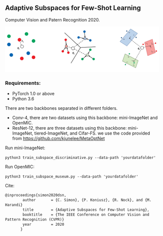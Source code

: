 
## Adaptive Subspaces for Few-Shot Learning
Computer Vision and Patern Recognition 2020.

![img](https://raw.githubusercontent.com/chrysts/chrysts.github.io/master/images/psn.jpg) 


### Requirements:
- PyTorch 1.0 or above
- Python 3.6

There are two backbones separated in different folders. 
- Conv-4, there are two datasets using this backbone: mini-ImageNet and OpenMIC. 
- ResNet-12, there are three datasets using this backbone: mini-ImageNet, tiered-ImageNet, and Cifar-FS.
we use the code provided from https://github.com/kjunelee/MetaOptNet

Run mini-ImageNet:

``` python3 train_subspace_discriminative.py --data-path 'yourdatafolder' ```

Run OpenMIC:

```python3 train_subspace_museum.py --data-path 'yourdatafolder'  ```



Cite:

```
@inproceedings{simon2020dsn,
        author       = {C. Simon}, {P. Koniusz}, {R. Nock}, and {M. Harandi}
        title        = {Adaptive Subspaces for Few-Shot Learning},
        booktitle    = {The IEEE Conference on Computer Vision and Pattern Recognition (CVPR)}
        year         = 2020
       }
```       
